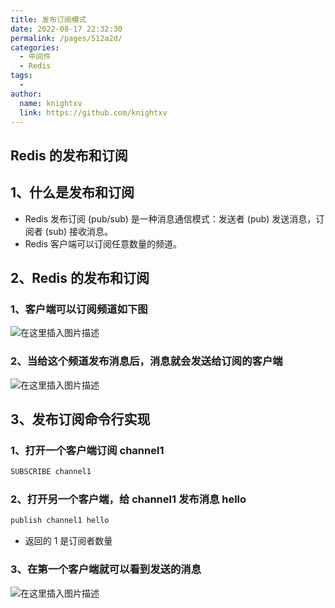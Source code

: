 ```yaml
---
title: 发布订阅模式
date: 2022-08-17 22:32:30
permalink: /pages/512a2d/
categories:
  - 中间件
  - Redis
tags:
  - 
author: 
  name: knightxv
  link: https://github.com/knightxv
---
```

## Redis 的发布和订阅

## 1、什么是发布和订阅

-   Redis 发布订阅 (pub/sub) 是一种消息通信模式：发送者 (pub) 发送消息，订阅者 (sub) 接收消息。
-   Redis 客户端可以订阅任意数量的频道。

## 2、Redis 的发布和订阅

### 1、客户端可以订阅频道如下图

![在这里插入图片描述](https://img-blog.csdnimg.cn/abfe2b91845546c9a347beeb3fb79a4c.png)

### 2、当给这个频道发布消息后，消息就会发送给订阅的客户端

![在这里插入图片描述](https://img-blog.csdnimg.cn/875f9066ac9f4226a7a21d2724679eea.png?x-oss-process=image/watermark,type_d3F5LXplbmhlaQ,shadow_50,text_Q1NETiBAeGlhb3h1ZUB4dWUuY29t,size_7,color_FFFFFF,t_70,g_se,x_16)

## 3、发布订阅命令行实现

### 1、打开一个客户端订阅 channel1

```sh
SUBSCRIBE channel1
```

### 2、打开另一个客户端，给 channel1 发布消息 hello

```sh
publish channel1 hello
```

-   返回的 1 是订阅者数量

### 3、在第一个客户端就可以看到发送的消息

![在这里插入图片描述](https://img-blog.csdnimg.cn/32ed19067d034ca3892e308a40a58be6.png)
